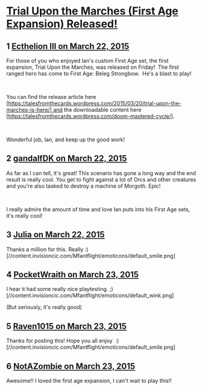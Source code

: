 # [Trial Upon the Marches (First Age Expansion) Released!](https://community.fantasyflightgames.com/topic/138594-trial-upon-the-marches-first-age-expansion-released/)

## 1 [Ecthelion III on March 22, 2015](https://community.fantasyflightgames.com/topic/138594-trial-upon-the-marches-first-age-expansion-released/?do=findComment&comment=1501448)

For those of you who enjoyed Ian's custom First Age set, the first expansion, Trial Upon the Marches, was released on Friday!  The first ranged hero has come to First Age: Beleg Strongbow.  He's a blast to play!

 

You can find the release article here [https://talesfromthecards.wordpress.com/2015/03/20/trial-upon-the-marches-is-here/] and the downloadable content here [https://talesfromthecards.wordpress.com/doom-mastered-cycle/].

 

Wonderful job, Ian, and keep up the good work!

## 2 [gandalfDK on March 22, 2015](https://community.fantasyflightgames.com/topic/138594-trial-upon-the-marches-first-age-expansion-released/?do=findComment&comment=1501641)

As far as I can tell, it's great! This scenario has gone a long way and the end result is really cool. You get to fight against a lot of Orcs and other creatures and you're also tasked to destroy a machine of Morgoth. Epic!

 

I really admire the amount of time and love Ian puts into his First Age sets, it's really cool! 

## 3 [Julia on March 22, 2015](https://community.fantasyflightgames.com/topic/138594-trial-upon-the-marches-first-age-expansion-released/?do=findComment&comment=1501729)

Thanks a million for this. Really :) [//content.invisioncic.com/Mfantflight/emoticons/default_smile.png]

## 4 [PocketWraith on March 23, 2015](https://community.fantasyflightgames.com/topic/138594-trial-upon-the-marches-first-age-expansion-released/?do=findComment&comment=1501904)

I hear it had some really nice playtesting. ;) [//content.invisioncic.com/Mfantflight/emoticons/default_wink.png]

(But seriously, it's really good)

## 5 [Raven1015 on March 23, 2015](https://community.fantasyflightgames.com/topic/138594-trial-upon-the-marches-first-age-expansion-released/?do=findComment&comment=1502054)

Thanks for posting this! Hope you all enjoy  :) [//content.invisioncic.com/Mfantflight/emoticons/default_smile.png]

## 6 [NotAZombie on March 23, 2015](https://community.fantasyflightgames.com/topic/138594-trial-upon-the-marches-first-age-expansion-released/?do=findComment&comment=1502709)

Awesome!! I loved the first age expansion, I can't wait to play this!!

